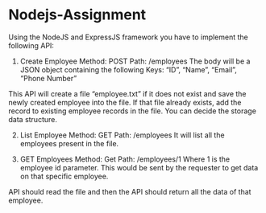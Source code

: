 # Nodejs-Assignment

Using the NodeJS and ExpressJS framework you have to implement the following API:

1. Create Employee
Method: POST
Path: /employees
The body will be a JSON object containing the following Keys: “ID”, “Name”, “Email”, “Phone Number”

This API will create a file “employee.txt” if it does not exist and save the newly created employee into the file. If that file already exists, add the record to existing employee records in the file. You can decide the storage data structure.


2. List Employee
Method: GET
Path: /employees
It will list all the employees present in the file. 


3. GET Employees
Method: Get
Path: /employees/1
Where 1 is the employee id parameter. This would be sent by the requester to get data on that specific employee.

API should read the file and then the API should return all the data of that employee.
